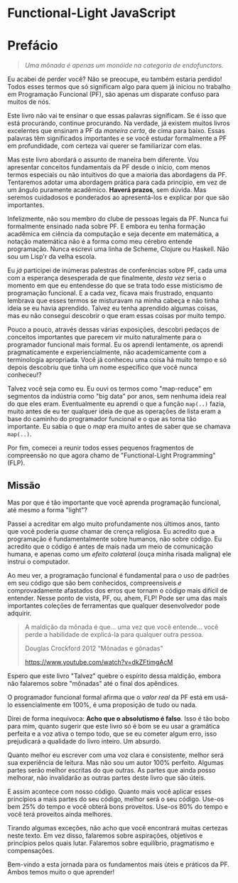 # Functional-Light JavaScript
# Prefácio

> *Uma mônada é apenas um monóide na categoria de endofunctors.*

Eu acabei de perder você? Não se preocupe, eu também estaria perdido! Todos esses termos que só significam algo para quem já iniciou no trabalho em Programação Funcional (PF), são apenas um disparate confuso para muitos de nós. 

Este livro não vai te ensinar o que essas palavras significam. Se é isso que está procurando, continue procurando. Na verdade, já existem muitos livros excelentes que ensinam a PF da *maneira certa*, de cima para baixo. Essas palavras têm significados importantes e se você estudar formalmente a PF em profundidade, com certeza vai querer se familiarizar com elas.

Mas este livro abordará o assunto de maneira bem diferente. Vou apresentar conceitos fundamentais da PF desde o início, com menos termos especiais ou não intuitivos do que a maioria das abordagens da PF. Tentaremos adotar uma abordagem prática para cada princípio, em vez de um ângulo puramente acadêmico. **Haverá prazos**, sem dúvida. Mas seremos cuidadosos e ponderados ao apresentá-los e explicar por que são importantes.

Infelizmente, não sou membro do clube de pessoas legais da PF. Nunca fui formalmente ensinado nada sobre PF. E embora eu tenha formação acadêmica em ciência da computação e seja decente em matemática, a notação matemática não é a forma como meu cérebro entende programação. Nunca escrevi uma linha de Scheme, Clojure ou Haskell. Não sou um Lisp'r da velha escola.

Eu *já* participei de inúmeras palestras de conferências sobre PF, cada uma com a esperança desesperada de que finalmente, *desta vez* seria o momento em que eu entendesse do que se trata todo esse misticismo de programação funcional. E a cada vez, ficava mais frustrado, enquanto lembrava que esses termos se misturavam na minha cabeça e não tinha ideia se eu havia aprendido. Talvez eu tenha aprendido algumas coisas, mas eu não consegui descobrir o que eram essas coisas por muito tempo.

Pouco a pouco, através dessas várias exposições, descobri pedaços de conceitos importantes que parecem vir muito naturalmente para o programador funcional mais formal. Eu os aprendi lentamente, os aprendi pragmaticamente e experiencialmente, não academicamente com a terminologia apropriada. Você já conheceu uma coisa há muito tempo e só depois descobriu que tinha um nome específico que você nunca conheceu!?

Talvez você seja como eu. Eu ouvi os termos como "map-reduce" em segmentos da indústria como "big data" por anos, sem nenhuma ideia real do que eles eram. Eventualmente eu aprendi o que a função `map(..)` fazia, muito antes de eu ter qualquer ideia de que as operações de lista eram a base do caminho do programador funcional e o que as torna tão importante. Eu sabia o que o *map* era muito antes de saber que se chamava `map(..)`.

Por fim, comecei a reunir todos esses pequenos fragmentos de compreensão no que agora chamo de "Functional-Light Programming" (FLP).

## Missão

Mas por que é tão importante que você aprenda programação funcional, até mesmo a forma "light"?

Passei a acreditar em algo muito profundamente nos últimos anos, tanto que você poderia *quase* chamar de crença religiosa. Eu acredito que a programação é fundamentalmente sobre humanos, não sobre código. Eu acredito que o código é antes de mais nada um meio de comunicação humana, e apenas como um *efeito colateral* (ouça minha risada maligna) ele instrui o computador.

Ao meu ver, a programação funcional é fundamental para o uso de padrões em seu código que são bem conhecidos, compreensíveis *e* comprovadamente afastados dos erros que tornam o código mais difícil de entender. Nesse ponto de vista, PF, ou, ahem, FLP! Pode ser uma das mais importantes coleções de ferramentas que qualquer desenvolvedor pode adquirir.

> A maldição da mônada é que... uma vez que você entende... você perde a habilidade de explicá-la para qualquer outra pessoa.
>
> Douglas Crockford 2012 "Mônadas e gônadas"
>
> https://www.youtube.com/watch?v=dkZFtimgAcM

Espero que este livro "Talvez" quebre o espírito dessa maldição, embora não falaremos sobre "mônadas" até o final dos apêndices.

O programador funcional formal afirma que o *valor real* da PF está em usá-lo essencialmente em 100%, é uma proposição de tudo ou nada. 

Direi de forma inequívoca: **Acho que o absolutismo é falso**. Isso é tão bobo para mim, quanto sugerir que este livro só é bom se eu usar a gramática perfeita e a voz ativa o tempo todo, que se eu cometer algum erro, isso prejudicará a qualidade do livro inteiro. Um absurdo.

Quanto melhor eu escrever com uma voz clara e consistente, melhor será sua experiência de leitura. Mas não sou um autor 100% perfeito. Algumas partes serão melhor escritas do que outras. As partes que ainda posso melhorar, não invalidarão as outras partes deste livro que são úteis.

E assim acontece com nosso código. Quanto mais você aplicar esses princípios a mais partes do seu código, melhor será o seu código. Use-os bem 25% do tempo e você obterá bons proveitos. Use-os 80% do tempo e você terá proveitos ainda melhores.

Tirando algumas exceções, não acho que você encontrará muitas certezas neste texto. Em vez disso, falaremos sobre aspirações, objetivos e princípios pelos quais lutar. Falaremos sobre equilíbrio, pragmatismo e compensações.

Bem-vindo a esta jornada para os fundamentos mais úteis e práticos da PF. Ambos temos muito o que aprender!
